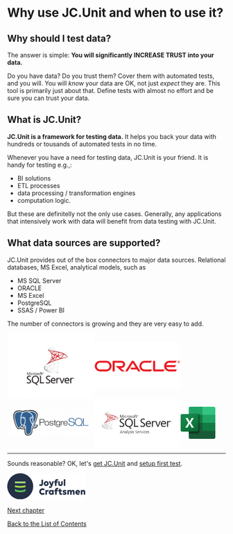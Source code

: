 # Why use JC.Unit and when to use it? 
<!-- https://www.mongodb.com/why-use-mongodb -->

## Why should I test data?

The answer is simple: **You will significantly INCREASE TRUST into your data.**

Do you have data? Do you trust them? Cover them with automated tests, and you will. You will *know* your data are OK, not just *expect* they are. This tool is primarily just about that. Define tests with almost no effort and be sure you can trust your data.

## What is JC.Unit?

**JC.Unit is a framework for testing data.** It helps you back your data with hundreds or tousands of automated tests in no time. 

Whenever you have a need for testing data, JC.Unit is your friend. It is handy for testing e.g.,:

* BI solutions
* ETL processes
* data processing / transformation engines
* computation logic.

But these are definitelly not the only use cases. Generally, any applications that intensively work with data will benefit from data testing with JC.Unit.

## What data sources are supported?
JC.Unit provides out of the box connectors to major data sources. Relational databases, MS Excel, analytical models, such as

* MS SQL Server 
* ORACLE 
* MS Excel
* PostgreSQL
* SSAS / Power BI

The number of connectors is growing and they are very easy to add.

<div style="vertical-align: middle; display: flex; align-items: center; flex-wrap: wrap;">
    <img src="Images/media/sql-server.jpg" style="width: 200px;">
    <img src="Images/media/oracle-logo.png" style="width: 200px; margin-right: 30px;">
    <img src="Images/media/postgres.png" style="width: 200px;">
    <img src="Images/media/ssas.jpg" style="width: 200px;">
    <img src="Images/media/ms-excel.svg.png" style="width: 80px;">
</div>

-----------------------

Sounds reasonable? OK, let's [get JC.Unit](get-jc-unit) and [setup first test](create-first-test).


![Logo](Images/media/jclogo.png)

[Next chapter](2-0-prerequisites)

[Back to the List of Contents](0-0-list-of-contents)  

